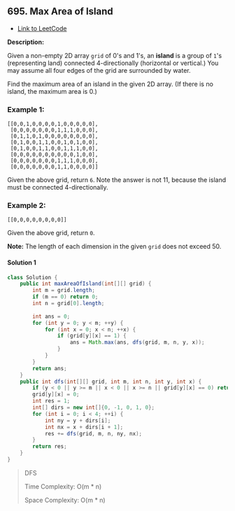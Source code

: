 

## 695. Max Area of Island

- [Link to LeetCode](https://leetcode.com/problems/max-area-of-island/)

**Description:**

Given a non-empty 2D array `grid` of 0's and 1's, an **island** is a group of `1`'s (representing land) connected 4-directionally (horizontal or vertical.) You may assume all four edges of the grid are surrounded by water.

Find the maximum area of an island in the given 2D array. (If there is no island, the maximum area is 0.)



<!-- tabs:start -->

### **Example 1:**



```
[[0,0,1,0,0,0,0,1,0,0,0,0,0],
 [0,0,0,0,0,0,0,1,1,1,0,0,0],
 [0,1,1,0,1,0,0,0,0,0,0,0,0],
 [0,1,0,0,1,1,0,0,1,0,1,0,0],
 [0,1,0,0,1,1,0,0,1,1,1,0,0],
 [0,0,0,0,0,0,0,0,0,0,1,0,0],
 [0,0,0,0,0,0,0,1,1,1,0,0,0],
 [0,0,0,0,0,0,0,1,1,0,0,0,0]]
```

Given the above grid, return `6`. Note the answer is not 11, because the island must be connected 4-directionally.



### **Example 2:**



```
[[0,0,0,0,0,0,0,0]]
```

Given the above grid, return `0`.



<!-- tabs:end -->



**Note:** The length of each dimension in the given `grid` does not exceed 50.



<!-- tabs:start -->

#### **Solution 1**

```java
class Solution {
    public int maxAreaOfIsland(int[][] grid) {
        int m = grid.length;
        if (m == 0) return 0;
        int n = grid[0].length;
        
        int ans = 0;
        for (int y = 0; y < m; ++y) {
            for (int x = 0; x < n; ++x) {
                if (grid[y][x] == 1) {
                    ans = Math.max(ans, dfs(grid, m, n, y, x));
                }
            }
        }
        return ans;
    }
    public int dfs(int[][] grid, int m, int n, int y, int x) {
        if (y < 0 || y >= m || x < 0 || x >= n || grid[y][x] == 0) return 0;
        grid[y][x] = 0;
        int res = 1;
        int[] dirs = new int[]{0, -1, 0, 1, 0};
        for (int i = 0; i < 4; ++i) {
            int ny = y + dirs[i];
            int nx = x + dirs[i + 1];
            res += dfs(grid, m, n, ny, nx);
        }
        return res;
    }
}
```



> DFS
>
> Time Complexity: O(m * n)
>
> Space Complexity: O(m * n)





<!-- tabs:end -->









